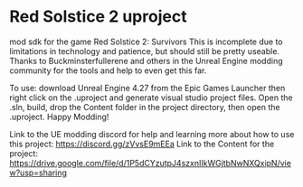 # Red Solstice 2 uproject

mod sdk for the game Red Solstice 2: Survivors
This is incomplete due to limitations in technology and patience, but should still be pretty useable.
Thanks to Buckminsterfullerene and others in the Unreal Engine modding community for the tools and help to even get this far.

To use: download Unreal Engine 4.27 from the Epic Games Launcher then right click on the .uproject and generate visual studio project files.
Open the .sln, build, drop the Content folder in the project directory, then open the .uproject. Happy Modding!

Link to the UE modding discord for help and learning more about how to use this project: https://discord.gg/zVvsE9mEEa
Link to the Content for the project: https://drive.google.com/file/d/1P5dCYzutpJ4szxnIIkWGjtbNwNXQxipN/view?usp=sharing
